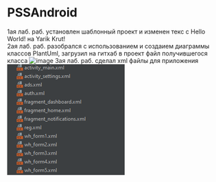 # PSSAndroid
1ая лаб. раб. установлен шаблонный проект и изменен текс с Hello World! на Yarik Krut! 
<br>
2ая лаб. раб. разобрался с использованием и создаием диаграммы классов PlantUml, загрузил на гитхаб в проект файл получившегося класса
![image](https://user-images.githubusercontent.com/55109956/215122517-c3a6909a-bcc1-4347-8a42-85be7759b520.png)
3ая лаб. раб. сделал xml файлы для приложения
![img.png](img.png)